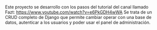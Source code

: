 Este proyecto se desarrollo con los pasos del tutorial del canal llamado Fazt: https://www.youtube.com/watch?v=e6PkGDH4wWA
Se trata de un CRUD completo de Django que permite cambiar operar con una base de datos, autenticar a los usuarios y poder usar el panel de administración.

